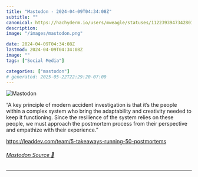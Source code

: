 ```yaml
---
title: "Mastodon - 2024-04-09T04:34:08Z"
subtitle: ""
canonical: https://hachyderm.io/users/mweagle/statuses/112239394734280166
description:
image: "/images/mastodon.png"

date: 2024-04-09T04:34:08Z
lastmod: 2024-04-09T04:34:08Z
image: ""
tags: ["Social Media"]

categories: ["mastodon"]
# generated: 2025-05-22T22:29:20-07:00
---
```

![Mastodon](/images/mastodon.png)

<p>“A key principle of modern accident investigation is that it’s the people within a complex system who bring the adaptability and creativity needed to keep it functioning. Since the resilience of the system relies on these people, we must approach the postmortem process from their perspective and empathize with their experience.”</p><p><a href="https://leaddev.com/team/5-takeaways-running-50-postmortems" target="_blank" rel="nofollow noopener noreferrer" translate="no"><span class="invisible">https://</span><span class="ellipsis">leaddev.com/team/5-takeaways-r</span><span class="invisible">unning-50-postmortems</span></a></p>


###### [Mastodon Source 🐘](https://hachyderm.io/@mweagle/112239394734280166)

___
